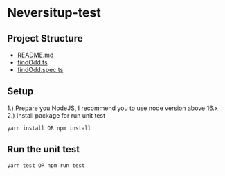 # Neversitup-test

## Project Structure


- [README.md](./README.md)
- [findOdd.ts](./findOdd.ts)
- [findOdd.spec.ts](./findOdd.spec.ts)


## Setup
1.) Prepare you NodeJS, I recommend you to use node version above 16.x
2.) Install package for run unit test
```
yarn install OR npm install
```

## Run the unit test

```
yarn test OR npm run test
```